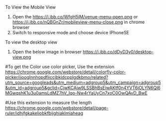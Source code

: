 To View the Mobile View

1. Open the https://i.ibb.co/WfgH5jM/venue-menu-open.png or https://i.ibb.co/nQBGnZr/mobileview-menu-close.png in chrome browser
2. Switch to responsive mode and choose device IPhoneSE

To view the desktop view

1. Open the below image in browser
   https://i.ibb.co/dDyD3y0/desktop-view.png

#To get the Color use color picker, Use the extension
https://chrome.google.com/webstore/detail/colorfly-color-picker/jjooglnnhopdfiiccjbkjdcpplgdkbmo/related?utm_source=googleads&utm_medium=adgroup5&utm_campaign=adgroup5&utm_id=adgroup5&gclid=CjwKCAjw9LSSBhBsEiwAKtf0n4YVT6jOLYN6Ql6MGwqshK1u3u0amsLdMZ7hV_Iqo-Nw4rYaUyCn7xoC0OwQAvD_BwE

#Use this extension to measure the length
https://chrome.google.com/webstore/detail/page-ruler/idhjfgkakeliobkfbijghiaklmiaheag
